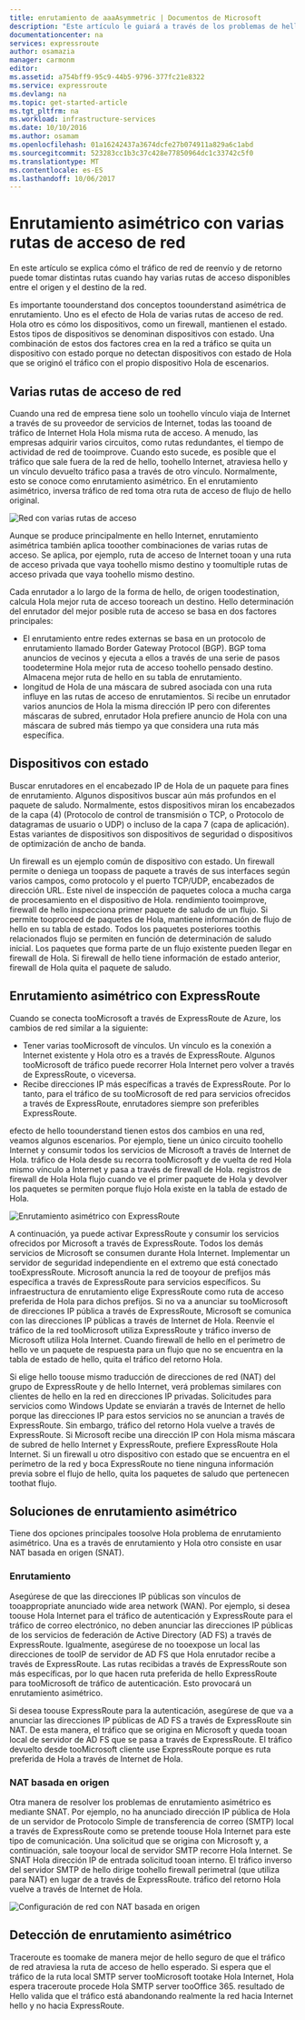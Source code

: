 ```yaml
---
title: enrutamiento de aaaAsymmetric | Documentos de Microsoft
description: "Este artículo le guiará a través de los problemas de hello que podría se enfrentan a un cliente con el enrutamiento asimétrico en una red que tiene varios vínculos tooa destino."
documentationcenter: na
services: expressroute
author: osamazia
manager: carmonm
editor: 
ms.assetid: a754bff9-95c9-44b5-9796-377fc21e8322
ms.service: expressroute
ms.devlang: na
ms.topic: get-started-article
ms.tgt_pltfrm: na
ms.workload: infrastructure-services
ms.date: 10/10/2016
ms.author: osamam
ms.openlocfilehash: 01a16242437a3674dcfe27b074911a829a6c1abd
ms.sourcegitcommit: 523283cc1b3c37c428e77850964dc1c33742c5f0
ms.translationtype: MT
ms.contentlocale: es-ES
ms.lasthandoff: 10/06/2017
---
```

# <a name="asymmetric-routing-with-multiple-network-paths"></a>Enrutamiento asimétrico con varias rutas de acceso de red
En este artículo se explica cómo el tráfico de red de reenvío y de retorno puede tomar distintas rutas cuando hay varias rutas de acceso disponibles entre el origen y el destino de la red.

Es importante toounderstand dos conceptos toounderstand asimétrica de enrutamiento. Uno es el efecto de Hola de varias rutas de acceso de red. Hola otro es cómo los dispositivos, como un firewall, mantienen el estado. Estos tipos de dispositivos se denominan dispositivos con estado. Una combinación de estos dos factores crea en la red a tráfico se quita un dispositivo con estado porque no detectan dispositivos con estado de Hola que se originó el tráfico con el propio dispositivo Hola de escenarios.

## <a name="multiple-network-paths"></a>Varias rutas de acceso de red
Cuando una red de empresa tiene solo un toohello vínculo viaja de Internet a través de su proveedor de servicios de Internet, todas las tooand de tráfico de Internet Hola Hola misma ruta de acceso. A menudo, las empresas adquirir varios circuitos, como rutas redundantes, el tiempo de actividad de red de tooimprove. Cuando esto sucede, es posible que el tráfico que sale fuera de la red de hello, toohello Internet, atraviesa hello y un vínculo devuelto tráfico pasa a través de otro vínculo. Normalmente, esto se conoce como enrutamiento asimétrico. En el enrutamiento asimétrico, inversa tráfico de red toma otra ruta de acceso de flujo de hello original.

![Red con varias rutas de acceso](./media/expressroute-asymmetric-routing/AsymmetricRouting3.png)

Aunque se produce principalmente en hello Internet, enrutamiento asimétrica también aplica tooother combinaciones de varias rutas de acceso. Se aplica, por ejemplo, ruta de acceso de Internet tooan y una ruta de acceso privada que vaya toohello mismo destino y toomultiple rutas de acceso privada que vaya toohello mismo destino.

Cada enrutador a lo largo de la forma de hello, de origen toodestination, calcula Hola mejor ruta de acceso tooreach un destino. Hello determinación del enrutador del mejor posible ruta de acceso se basa en dos factores principales:

* El enrutamiento entre redes externas se basa en un protocolo de enrutamiento llamado Border Gateway Protocol (BGP). BGP toma anuncios de vecinos y ejecuta a ellos a través de una serie de pasos toodetermine Hola mejor ruta de acceso toohello pensado destino. Almacena mejor ruta de hello en su tabla de enrutamiento.
* longitud de Hola de una máscara de subred asociada con una ruta influye en las rutas de acceso de enrutamientos. Si recibe un enrutador varios anuncios de Hola la misma dirección IP pero con diferentes máscaras de subred, enrutador Hola prefiere anuncio de Hola con una máscara de subred más tiempo ya que considera una ruta más específica.

## <a name="stateful-devices"></a>Dispositivos con estado
Buscar enrutadores en el encabezado IP de Hola de un paquete para fines de enrutamiento. Algunos dispositivos buscar aún más profundos en el paquete de saludo. Normalmente, estos dispositivos miran los encabezados de la capa (4) (Protocolo de control de transmisión o TCP, o Protocolo de datagramas de usuario o UDP) o incluso de la capa 7 (capa de aplicación). Estas variantes de dispositivos son dispositivos de seguridad o dispositivos de optimización de ancho de banda. 

Un firewall es un ejemplo común de dispositivo con estado. Un firewall permite o deniega un toopass de paquete a través de sus interfaces según varios campos, como protocolo y el puerto TCP/UDP, encabezados de dirección URL. Este nivel de inspección de paquetes coloca a mucha carga de procesamiento en el dispositivo de Hola. rendimiento tooimprove, firewall de hello inspecciona primer paquete de saludo de un flujo. Si permite tooproceed de paquetes de Hola, mantiene información de flujo de hello en su tabla de estado. Todos los paquetes posteriores toothis relacionados flujo se permiten en función de determinación de saludo inicial. Los paquetes que forma parte de un flujo existente pueden llegar en firewall de Hola. Si firewall de hello tiene información de estado anterior, firewall de Hola quita el paquete de saludo.

## <a name="asymmetric-routing-with-expressroute"></a>Enrutamiento asimétrico con ExpressRoute
Cuando se conecta tooMicrosoft a través de ExpressRoute de Azure, los cambios de red similar a la siguiente:

* Tener varias tooMicrosoft de vínculos. Un vínculo es la conexión a Internet existente y Hola otro es a través de ExpressRoute. Algunos tooMicrosoft de tráfico puede recorrer Hola Internet pero volver a través de ExpressRoute, o viceversa.
* Recibe direcciones IP más específicas a través de ExpressRoute. Por lo tanto, para el tráfico de su tooMicrosoft de red para servicios ofrecidos a través de ExpressRoute, enrutadores siempre son preferibles ExpressRoute.

efecto de hello toounderstand tienen estos dos cambios en una red, veamos algunos escenarios. Por ejemplo, tiene un único circuito toohello Internet y consumir todos los servicios de Microsoft a través de Internet de Hola. tráfico de Hola desde su recorra tooMicrosoft y de vuelta de red Hola mismo vínculo a Internet y pasa a través de firewall de Hola. registros de firewall de Hola Hola flujo cuando ve el primer paquete de Hola y devolver los paquetes se permiten porque flujo Hola existe en la tabla de estado de Hola.

![Enrutamiento asimétrico con ExpressRoute](./media/expressroute-asymmetric-routing/AsymmetricRouting1.png)

A continuación, ya puede activar ExpressRoute y consumir los servicios ofrecidos por Microsoft a través de ExpressRoute. Todos los demás servicios de Microsoft se consumen durante Hola Internet. Implementar un servidor de seguridad independiente en el extremo que está conectado tooExpressRoute. Microsoft anuncia la red de tooyour de prefijos más específica a través de ExpressRoute para servicios específicos. Su infraestructura de enrutamiento elige ExpressRoute como ruta de acceso preferida de Hola para dichos prefijos. Si no va a anunciar su tooMicrosoft de direcciones IP pública a través de ExpressRoute, Microsoft se comunica con las direcciones IP públicas a través de Internet de Hola. Reenvíe el tráfico de la red tooMicrosoft utiliza ExpressRoute y tráfico inverso de Microsoft utiliza Hola Internet. Cuando firewall de hello en el perímetro de hello ve un paquete de respuesta para un flujo que no se encuentra en la tabla de estado de hello, quita el tráfico del retorno Hola.

Si elige hello toouse mismo traducción de direcciones de red (NAT) del grupo de ExpressRoute y de hello Internet, verá problemas similares con clientes de hello en la red en direcciones IP privadas. Solicitudes para servicios como Windows Update se enviarán a través de Internet de hello porque las direcciones IP para estos servicios no se anuncian a través de ExpressRoute. Sin embargo, tráfico del retorno Hola vuelve a través de ExpressRoute. Si Microsoft recibe una dirección IP con Hola misma máscara de subred de hello Internet y ExpressRoute, prefiere ExpressRoute Hola Internet. Si un firewall u otro dispositivo con estado que se encuentra en el perímetro de la red y boca ExpressRoute no tiene ninguna información previa sobre el flujo de hello, quita los paquetes de saludo que pertenecen toothat flujo.

## <a name="asymmetric-routing-solutions"></a>Soluciones de enrutamiento asimétrico
Tiene dos opciones principales toosolve Hola problema de enrutamiento asimétrico. Una es a través de enrutamiento y Hola otro consiste en usar NAT basada en origen (SNAT).

### <a name="routing"></a>Enrutamiento
Asegúrese de que las direcciones IP públicas son vínculos de tooappropriate anunciado wide area network (WAN). Por ejemplo, si desea toouse Hola Internet para el tráfico de autenticación y ExpressRoute para el tráfico de correo electrónico, no deben anunciar las direcciones IP públicas de los servicios de federación de Active Directory (AD FS) a través de ExpressRoute. Igualmente, asegúrese de no tooexpose un local las direcciones de tooIP de servidor de AD FS que Hola enrutador recibe a través de ExpressRoute. Las rutas recibidas a través de ExpressRoute son más específicas, por lo que hacen ruta preferida de hello ExpressRoute para tooMicrosoft de tráfico de autenticación. Esto provocará un enrutamiento asimétrico.

Si desea toouse ExpressRoute para la autenticación, asegúrese de que va a anunciar las direcciones IP públicas de AD FS a través de ExpressRoute sin NAT. De esta manera, el tráfico que se origina en Microsoft y queda tooan local de servidor de AD FS que se pasa a través de ExpressRoute. El tráfico devuelto desde tooMicrosoft cliente use ExpressRoute porque es ruta preferida de Hola a través de Internet de Hola.

### <a name="source-based-nat"></a>NAT basada en origen
Otra manera de resolver los problemas de enrutamiento asimétrico es mediante SNAT. Por ejemplo, no ha anunciado dirección IP pública de Hola de un servidor de Protocolo Simple de transferencia de correo (SMTP) local a través de ExpressRoute como se pretende toouse Hola Internet para este tipo de comunicación. Una solicitud que se origina con Microsoft y, a continuación, sale tooyour local de servidor SMTP recorre Hola Internet. Se SNAT Hola dirección IP de entrada solicitud tooan interno. El tráfico inverso del servidor SMTP de hello dirige toohello firewall perimetral (que utiliza para NAT) en lugar de a través de ExpressRoute. tráfico del retorno Hola vuelve a través de Internet de Hola.

![Configuración de red con NAT basada en origen](./media/expressroute-asymmetric-routing/AsymmetricRouting2.png)

## <a name="asymmetric-routing-detection"></a>Detección de enrutamiento asimétrico
Traceroute es toomake de manera mejor de hello seguro de que el tráfico de red atraviesa la ruta de acceso de hello esperado. Si espera que el tráfico de la ruta local SMTP server tooMicrosoft tootake Hola Internet, Hola espera traceroute procede Hola SMTP server tooOffice 365. resultado de Hello valida que el tráfico está abandonando realmente la red hacia Internet hello y no hacia ExpressRoute.


